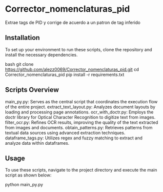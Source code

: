 # Corrector_nomenclaturas_pid
Extrae tags de PID y corrige de acuerdo a un patron de tag inferido

## Installation
To set up your environment to run these scripts, clone the repository and install the necessary dependencies.

bash
git clone https://github.com/alezz0069/Corrector_nomenclaturas_pid.git
cd Corrector_nomenclaturas_pid
pip install -r requirements.txt

## Scripts Overview 
main_py.py: Serves as the central script that coordinates the execution flow of the entire project.
extract_text_layout.py: Analyzes document layouts by loading and processing page annotations.
ocr_with_doctr.py: Employs the doctr library for Optical Character Recognition to digitize text from images.
filter_ocr.py: Refines OCR results, improving the quality of the text extracted from images and documents.
obtain_patterns.py: Retrieves patterns from textual data sources using advanced extraction techniques.
dataframe_tags.py: Utilizes regex and fuzzy matching to extract and analyze data within dataframes.



## Usage
To use these scripts, navigate to the project directory and execute the main script as shown below:

python main_py.py
